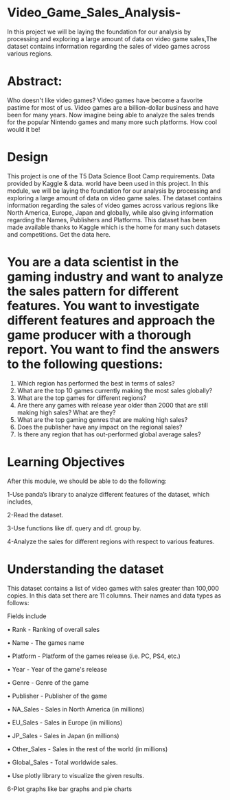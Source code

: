 # Video_Game_Sales_Analysis-
In this project we will be laying the foundation for our analysis by processing and exploring a large amount of data on video game sales,The dataset contains information regarding the sales of video games across various regions.

# Abstract:
Who doesn't like video games? Video games have become a favorite pastime for most of us. Video games are a billion-dollar business and have been for many years. Now imagine being able to analyze the sales trends for the popular Nintendo games and many more such platforms. How cool would it be!

# Design 
This project is one of the T5 Data Science Boot Camp requirements. Data provided by Kaggle & data. world have been used in this project. In this module, we will be laying the foundation for our analysis by processing and exploring a large amount of data on video game sales. The dataset contains information regarding the sales of video games across various regions like North America, Europe, Japan and globally, while also giving information regarding the Names, Publishers and Platforms. This dataset has been made available thanks to Kaggle which is the home for many such datasets and competitions. Get the data here.

# You are a data scientist in the gaming industry and want to analyze the sales pattern for different features. You want to investigate different features and approach the game producer with a thorough report. You want to find the answers to the following questions:
1.	Which region has performed the best in terms of sales?
2.	What are the top 10 games currently making the most sales globally?
3.	What are the top games for different regions?
4.	Are there any games with release year older than 2000 that are still making high sales? What are they?
5.	What are the top gaming genres that are making high sales?
6.	Does the publisher have any impact on the regional sales?
7.	Is there any region that has out-performed global average sales?


# Learning Objectives
After this module, we should be able to do the following:

1-Use panda’s library to analyze different features of the dataset, which includes,

2-Read the dataset.

3-Use functions like df. query and df. group by.

4-Analyze the sales for different regions with respect to various features.

# Understanding the dataset
This dataset contains a list of video games with sales greater than 100,000 copies. In this data set there are 11 columns. Their names and data types as follows:

Fields include

•	Rank - Ranking of overall sales

•	Name - The games name

•	Platform - Platform of the games release (i.e. PC, PS4, etc.)

•	Year - Year of the game's release

•	Genre - Genre of the game

•	Publisher - Publisher of the game

•	NA_Sales - Sales in North America (in millions)

•	EU_Sales - Sales in Europe (in millions)

•	JP_Sales - Sales in Japan (in millions)

•	Other_Sales - Sales in the rest of the world (in millions)

•	Global_Sales - Total worldwide sales.

•	Use plotly library to visualize the given results.

 

6-Plot graphs like bar graphs and pie charts
